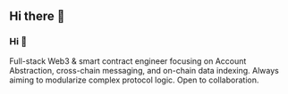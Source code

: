 ## Hi there 👋

<!--
**web3bolo-stack/web3bolo-stack** is a ✨ _special_ ✨ repository because its `README.md` (this file) appears on your GitHub profile.

Here are some ideas to get you started:

- 🔭 I’m currently working on ...
- 🌱 I’m currently learning ...
- 👯 I’m looking to collaborate on ...
- 🤔 I’m looking for help with ...
- 💬 Ask me about ...
- 📫 How to reach me: ...
- 😄 Pronouns: ...
- ⚡ Fun fact: ...
-->
### Hi 👋

Full-stack Web3 & smart contract engineer focusing on Account Abstraction, cross-chain messaging, and on-chain data indexing. Always aiming to modularize complex protocol logic. Open to collaboration.

